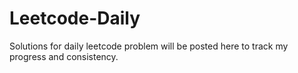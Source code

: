 # Leetcode-Daily
Solutions for daily leetcode problem will be posted here to track my progress and consistency.
